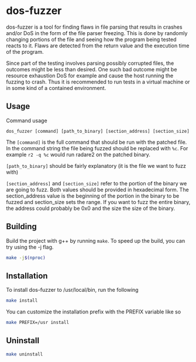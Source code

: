 # dos-fuzzer

dos-fuzzer is a tool for finding flaws in file parsing that results in crashes and/or DoS in the form of the file parser freezing. This is done by randomly changing portions of the file and seeing how the program being tested reacts to it. Flaws are detected from the return value and the execution time of the program.

Since part of the testing involves parsing possibly corrupted files, the outcomes might be less than desired. One such bad outcome might be resource exhaustion DoS for example and cause the host running the fuzzing to crash. Thus it is recommended to run tests in a virtual machine or in some kind of a contained environment.

## Usage
Command usage
```
dos_fuzzer [command] [path_to_binary] [section_address] [section_size]
```
The `[command]` is the full command that should be run with the patched file. In the command string the file being fuzzed should be replaced with `%c`. For example `r2 -q %c` would run radare2 on the patched binary.

`[path_to_binary]` should be fairly explanatory (it is the file we want to fuzz with)

`[section_address]` and `[section_size]` refer to the portion of the binary we are going to fuzz. Both values should be provided in hexadecimal form. The section\_address value is the beginning of the portion in the binary to be fuzzed and section\_size sets the range. If you want to fuzz the entire binary, the address could probably be 0x0 and the size the size of the binary.

## Building
Build the project with g++ by running `make`. To speed up the build, you can try using the -j flag.
```sh
make -j$(nproc)
```

## Installation
To install dos-fuzzer to /usr/local/bin, run the following
```sh
make install
```
You can customize the installation prefix with the PREFIX variable like so
```sh
make PREFIX=/usr install
```

## Uninstall
```sh
make uninstall
```
